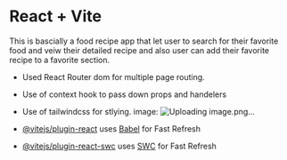 # React + Vite

This is bascially a food recipe app that let user to search for their favorite food and veiw their detailed recipe and also user can add their favorite recipe to a favorite section. 
- Used React Router dom for multiple page routing.
- Use of context hook to pass down props and handelers
- Use of tailwindcss for stlying.
  image:
  ![Uploading image.png…]()


- [@vitejs/plugin-react](https://github.com/vitejs/vite-plugin-react/blob/main/packages/plugin-react/README.md) uses [Babel](https://babeljs.io/) for Fast Refresh
- [@vitejs/plugin-react-swc](https://github.com/vitejs/vite-plugin-react-swc) uses [SWC](https://swc.rs/) for Fast Refresh
